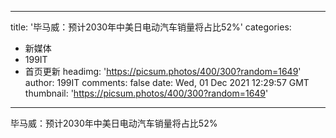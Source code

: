 
---
title: '毕马威：预计2030年中美日电动汽车销量将占比52%'
categories: 
 - 新媒体
 - 199IT
 - 首页更新
headimg: 'https://picsum.photos/400/300?random=1649'
author: 199IT
comments: false
date: Wed, 01 Dec 2021 12:29:57 GMT
thumbnail: 'https://picsum.photos/400/300?random=1649'
---

<div>   
毕马威：预计2030年中美日电动汽车销量将占比52%  
</div>
            